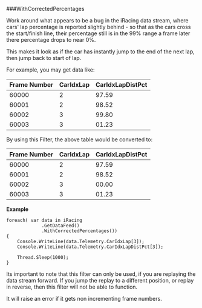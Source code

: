 ﻿###WithCorrectedPercentages

Work around what appears to be a bug in the iRacing data stream, where cars' lap percentage is reported slightly behind - 
so that as the cars cross the start/finish line, their percentage still is in the 99% range a frame later there percentage drops to near 0%.

This makes it look as if the car has instantly jump to the end of the next lap, then jump back to start of lap.

For example, you may get data like:

| Frame Number | CarIdxLap | CarIdxLapDistPct |
| ------------ | --------- | ---------------- |
|  60000       |        2  |           97.59  |
|  60001       |        2  |           98.52  |
|  60002       |        3  |           99.80  |
|  60003       |        3  |           01.23  |

By using this Filter, the above table would be converted to:

| Frame Number | CarIdxLap | CarIdxLapDistPct |
| ------------ | --------- | ---------------- |
|  60000       |        2  |           97.59  |
|  60001       |        2  |           98.52  |
|  60002       |        3  |           00.00  |
|  60003       |        3  |           01.23  |

**Example**

```
foreach( var data in iRacing
             .GetDataFeed()
			 .WithCorrectedPercentages())
{
    Console.WriteLine(data.Telemetry.CarIdxLap[3]);
    Console.WriteLine(data.Telemetry.CarIdxLapDistPct[3]);

    Thread.Sleep(1000);
}
```

Its important to note that this filter can only be used, if you are replaying the data stream forward.  If you jump the replay to a different position, or replay in reverse, then this filter will not be able to function.

It will raise an error if it gets non incrementing frame numbers.
